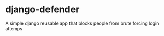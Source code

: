 django-defender
===============

A simple django reusable app that blocks people from brute forcing login attemps
